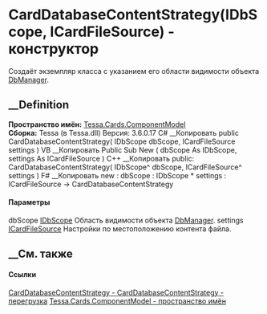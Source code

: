 # CardDatabaseContentStrategy(IDbScope, ICardFileSource) - конструктор
Создаёт экземпляр класса с указанием его области видимости объекта
[DbManager](T_Tessa_Platform_Data_DbManager.htm).
## __Definition
 **Пространство имён:**
[Tessa.Cards.ComponentModel](N_Tessa_Cards_ComponentModel.htm)  
 **Сборка:** Tessa (в Tessa.dll) Версия: 3.6.0.17
C# __Копировать
     public CardDatabaseContentStrategy(
    	IDbScope dbScope,
    	ICardFileSource settings
    )
VB __Копировать
     Public Sub New ( 
    	dbScope As IDbScope,
    	settings As ICardFileSource
    )
C++ __Копировать
     public:
    CardDatabaseContentStrategy(
    	IDbScope^ dbScope, 
    	ICardFileSource^ settings
    )
F# __Копировать
     new : 
            dbScope : IDbScope * 
            settings : ICardFileSource -> CardDatabaseContentStrategy
#### Параметры
dbScope [IDbScope](T_Tessa_Platform_Data_IDbScope.htm)
    Область видимости объекта [DbManager](T_Tessa_Platform_Data_DbManager.htm).
settings [ICardFileSource](T_Tessa_Cards_ICardFileSource.htm)
    Настройки по местоположению контента файла.
##  __См. также
#### Ссылки
[CardDatabaseContentStrategy -
](T_Tessa_Cards_ComponentModel_CardDatabaseContentStrategy.htm)
[CardDatabaseContentStrategy -
перегрузка](Overload_Tessa_Cards_ComponentModel_CardDatabaseContentStrategy__ctor.htm)
[Tessa.Cards.ComponentModel - пространство
имён](N_Tessa_Cards_ComponentModel.htm)
